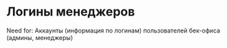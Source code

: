 
# Логины менеджеров

Need for: Аккаунты (информация по логинам) пользователей бек-офиса (админы, менеджеры)

